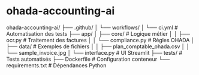# ohada-accounting-ai
ohada-accounting-ai/
├── .github/
│   └── workflows/
│       └── ci.yml          # Automatisation des tests
├── app/
│   ├── core/               # Logique métier
│   │   ├── ocr.py          # Traitement des factures
│   │   └── compliance.py   # Règles OHADA
│   ├── data/               # Exemples de fichiers
│   │   ├── plan_comptable_ohada.csv
│   │   └── sample_invoice.jpg
│   └── interface.py        # UI Streamlit
├── tests/                  # Tests automatisés
├── Dockerfile              # Configuration conteneur
└── requirements.txt        # Dépendances Python
